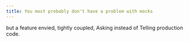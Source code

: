 ```yaml
---
title: You most probably don't have a problem with mocks
---
```


but a feature envied, tightly coupled, Asking instead of Telling production code.
